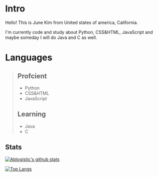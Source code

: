 # Intro

Hello! This is June Kim from United states of america, California.

I'm currently code and study about Python, CSS&HTML, JavaScript and maybe someday I will do Java and C as well.

# Languages

> ## Profcient
>  - Python
>  - CSS&HTML
>  - JavaScript
>
>  ## Learning
>  - Java
>  - C

## Stats

[![Ablogistic's github stats](https://github-readme-stats.vercel.app/api?username=JuneKim0712&show_icons=true&title_color=FF0000&icon_color=FFA500)](https://github.com/anuraghazra/github-readme-stats)

[![Top Langs](https://github-readme-stats.vercel.app/api/top-langs/?username=anuraghazra&langs_count=6)](https://github.com/anuraghazra/github-readme-stats)
